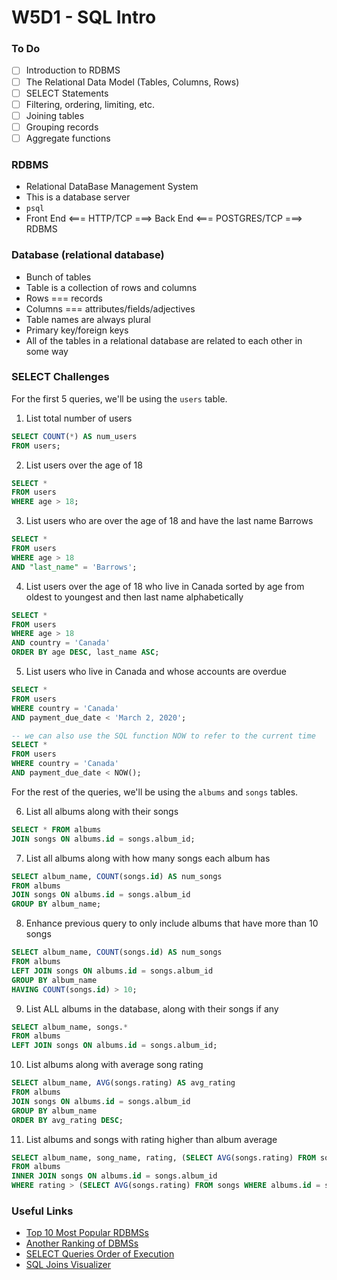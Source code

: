 # W5D1 - SQL Intro

### To Do
- [ ] Introduction to RDBMS
- [ ] The Relational Data Model (Tables, Columns, Rows)
- [ ] SELECT Statements
- [ ] Filtering, ordering, limiting, etc.
- [ ] Joining tables
- [ ] Grouping records
- [ ] Aggregate functions

### RDBMS
- Relational DataBase Management System
- This is a database server
- `psql`
- Front End <=== HTTP/TCP ===> Back End <=== POSTGRES/TCP ===> RDBMS

### Database (relational database)
- Bunch of tables
- Table is a collection of rows and columns
- Rows === records
- Columns === attributes/fields/adjectives
- Table names are always plural
- Primary key/foreign keys
- All of the tables in a relational database are related to each other in some way

### SELECT Challenges

For the first 5 queries, we'll be using the `users` table.

1. List total number of users

```sql
SELECT COUNT(*) AS num_users
FROM users;
```

2. List users over the age of 18

```sql
SELECT *
FROM users
WHERE age > 18;
```

3. List users who are over the age of 18 and have the last name Barrows

```sql
SELECT *
FROM users
WHERE age > 18 
AND "last_name" = 'Barrows';
```

4. List users over the age of 18 who live in Canada sorted by age from oldest to youngest and then last name alphabetically

```sql
SELECT *
FROM users
WHERE age > 18
AND country = 'Canada'
ORDER BY age DESC, last_name ASC;
```

5. List users who live in Canada and whose accounts are overdue

```sql
SELECT *
FROM users
WHERE country = 'Canada'
AND payment_due_date < 'March 2, 2020';

-- we can also use the SQL function NOW to refer to the current time
SELECT *
FROM users
WHERE country = 'Canada'
AND payment_due_date < NOW();
```

For the rest of the queries, we'll be using the `albums` and `songs` tables.

6. List all albums along with their songs

```sql
SELECT * FROM albums
JOIN songs ON albums.id = songs.album_id;
```

7. List all albums along with how many songs each album has

```sql
SELECT album_name, COUNT(songs.id) AS num_songs
FROM albums
JOIN songs ON albums.id = songs.album_id
GROUP BY album_name;
```

8. Enhance previous query to only include albums that have more than 10 songs

```sql
SELECT album_name, COUNT(songs.id) AS num_songs
FROM albums
LEFT JOIN songs ON albums.id = songs.album_id
GROUP BY album_name
HAVING COUNT(songs.id) > 10;
```

9. List ALL albums in the database, along with their songs if any

```sql
SELECT album_name, songs.*
FROM albums
LEFT JOIN songs ON albums.id = songs.album_id;
```

10. List albums along with average song rating

```sql
SELECT album_name, AVG(songs.rating) AS avg_rating
FROM albums
JOIN songs ON albums.id = songs.album_id
GROUP BY album_name
ORDER BY avg_rating DESC;
```

11. List albums and songs with rating higher than album average

```sql
SELECT album_name, song_name, rating, (SELECT AVG(songs.rating) FROM songs WHERE albums.id = songs.album_id) as avg_rating
FROM albums
INNER JOIN songs ON albums.id = songs.album_id
WHERE rating > (SELECT AVG(songs.rating) FROM songs WHERE albums.id = songs.album_id);
```

### Useful Links
- [Top 10 Most Popular RDBMSs](https://www.c-sharpcorner.com/article/what-are-the-most-popular-relational-databases/)
- [Another Ranking of DBMSs](https://db-engines.com/en/ranking)
- [SELECT Queries Order of Execution](https://sqlbolt.com/lesson/select_queries_order_of_execution)
- [SQL Joins Visualizer](https://sql-joins.leopard.in.ua/)

